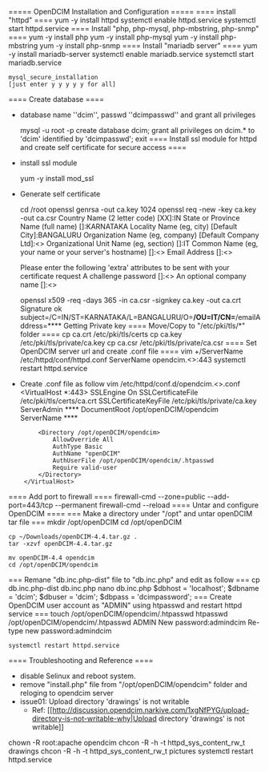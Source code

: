 ===== OpenDCIM Installation and Configuration =====
==== install "httpd" ====
    yum -y install httpd
    systemctl enable httpd.service
    systemctl start httpd.service
==== Install "php, php-mysql, php-mbstring, php-snmp" ====
    yum -y install php
    yum -y install php-mysql
    yum -y install php-mbstring
    yum -y install php-snmp
==== Install "mariadb server" ====
    yum -y install mariadb-server
    systemctl enable mariadb.service
    systemctl start mariadb.service
    
    mysql_secure_installation
    [just enter y y y y y for all]
==== Create database ====
  * database name ''dcim'', passwd ''dcimpasswd'' and grant all privileges

    mysql -u root -p
    create database dcim;
    grant all privileges on dcim.* to 'dcim' identified by 'dcimpasswd';
    exit
==== Install ssl module for httpd and create self certificate for secure access ====
  * install ssl module

    yum -y install mod_ssl
  * Generate self certificate

    cd /root
    openssl genrsa -out ca.key 1024
    openssl req -new -key ca.key -out ca.csr
        Country Name (2 letter code) [XX]:IN
        State or Province Name (full name) []:KARNATAKA
        Locality Name (eg, city) [Default City]:BANGALURU
        Organization Name (eg, company) [Default Company Ltd]:<<enter name>>
        Organizational Unit Name (eg, section) []:IT
        Common Name (eg, your name or your server's hostname) []:<<enter name>>
        Email Address []:<<enter email id>>
    
    Please enter the following 'extra' attributes
    to be sent with your certificate request
        A challenge password []:<<enter password>>
        An optional company name []:<<enter name>>
    
    openssl x509 -req -days 365 -in ca.csr -signkey ca.key -out ca.crt
    Signature ok
    subject=/C=IN/ST=KARNATAKA/L=BANGALURU/O=****/OU=IT/CN=****/emailAddress=****
    Getting Private key
==== Move/Copy to "/etc/pki/tls/*" folder ====
    cp ca.crt /etc/pki/tls/certs
    cp ca.key /etc/pki/tls/private/ca.key
    cp ca.csr /etc/pki/tls/private/ca.csr
==== Set OpenDCIM server url and create .conf file ====
    vim +/ServerName /etc/httpd/conf/httpd.conf
    ServerName opendcim.<<change hostname>>:443
    systemctl restart httpd.service

 * Create .conf file as follow
    vim /etc/httpd/conf.d/opendcim.<<hostname>>.conf
        <VirtualHost *:443>
            SSLEngine On
            SSLCertificateFile /etc/pki/tls/certs/ca.crt
            SSLCertificateKeyFile /etc/pki/tls/private/ca.key
            ServerAdmin ****
            DocumentRoot /opt/openDCIM/opendcim
            ServerName ****
            
            <Directory /opt/openDCIM/opendcim>
                AllowOverride All
                AuthType Basic
                AuthName "openDCIM"
                AuthUserFile /opt/openDCIM/opendcim/.htpasswd
                Require valid-user
            </Directory>
        </VirtualHost>

==== Add port to firewall ====
    firewall-cmd --zone=public --add-port=443/tcp --permanent
    firewall-cmd --reload
==== Untar and configure OpenDCIM ====
=== Make a directory under "/opt" and untar openDCIM tar file ===
    mkdir /opt/openDCIM
    cd /opt/openDCIM
    
    cp ~/Downloads/openDCIM-4.4.tar.gz .
    tar -xzvf openDCIM-4.4.tar.gz

    mv openDCIM-4.4 opendcim
    cd /opt/openDCIM/opendcim
=== Remane "db.inc.php-dist" file to "db.inc.php" and edit as follow ===
    cp db.inc.php-dist db.inc.php
    nano db.inc.php
      $dbhost = 'localhost';
      $dbname = 'dcim';
      $dbuser = 'dcim';
      $dbpass = 'dcimpassword';
=== Create OpenDCIM user account as "ADMIN" using htpasswd and restart httpd service ===
    touch /opt/openDCIM/opendcim/.htpasswd
    htpasswd /opt/openDCIM/opendcim/.htpasswd ADMIN
      New password:admindcim
      Re-type new password:admindcim
      
    systemctl restart httpd.service

==== Troubleshooting and Reference ====
  * disable Selinux and reboot system.
  * remove "install.php" file from "/opt/openDCIM/opendcim" folder and reloging to opendcim server
  * issue01: Upload directory 'drawings' is not writable
    * Ref: [[http://discussion.opendcim.narkive.com/1xgNfPYG/upload-directory-is-not-writable-why|Upload directory 'drawings' is not writable]]

   chown -R root:apache opendcim
   chcon -R -h -t httpd_sys_content_rw_t drawings
   chcon -R -h -t httpd_sys_content_rw_t pictures
   systemctl restart httpd.service
